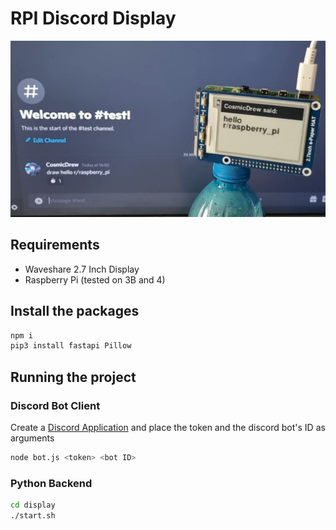 # RPI Discord Display
<img src="readmepic.png">

## Requirements
* Waveshare 2.7 Inch Display
* Raspberry Pi (tested on 3B and 4)

## Install the packages
```sh
npm i
pip3 install fastapi Pillow
```

## Running the project
### Discord Bot Client
Create a [Discord Application](https://discord.com/developers/applications) and place the token and the discord bot's ID as arguments
```sh
node bot.js <token> <bot ID>
```

### Python Backend
```sh
cd display
./start.sh
```
